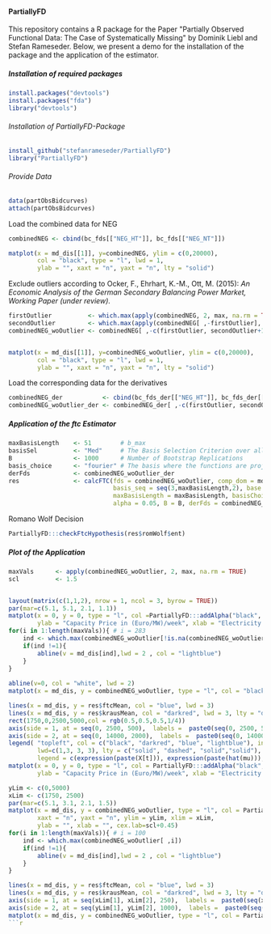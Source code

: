 #### PartiallyFD
This repository contains a R package for the Paper "Partially Observed Functional Data: The Case of Systematically Missing" by Dominik Liebl and Stefan Rameseder. Below, we present a demo for the installation of the package and the application of the estimator. 

##### Installation of required packages
```r
install.packages("devtools")
install.packages("fda")
library("devtools")
```
###### Installation of _PartiallyFD_-Package
```r
install_github("stefanrameseder/PartiallyFD")
library("PartiallyFD")
```
###### Provide Data
```r
data(partObsBidcurves)
attach(partObsBidcurves)
```
Load the combined data for NEG 
```r
combinedNEG <- cbind(bc_fds[["NEG_HT"]], bc_fds[["NEG_NT"]])

matplot(x = md_dis[[1]], y=combinedNEG, ylim = c(0,20000), 
        col = "black", type = "l", lwd = 1,
        ylab = "", xaxt = "n", yaxt = "n", lty = "solid")
```
Exclude outliers according to Ocker, F., Ehrhart, K.-M., Ott, M. (2015):
_An Economic Analysis of the German Secondary Balancing Power Market, Working Paper (under review)._
```r
firstOutlier          <- which.max(apply(combinedNEG, 2, max, na.rm = TRUE))
secondOutlier         <- which.max(apply(combinedNEG[ ,-firstOutlier], 2, max, na.rm = TRUE))
combinedNEG_woOutlier <- combinedNEG[ ,-c(firstOutlier, secondOutlier+1)]


matplot(x = md_dis[[1]], y=combinedNEG_woOutlier, ylim = c(0,20000), 
        col = "black", type = "l", lwd = 1,
        ylab = "", xaxt = "n", yaxt = "n", lty = "solid")
```
Load the corresponding data for the derivatives
```r
combinedNEG_der           <- cbind(bc_fds_der[["NEG_HT"]], bc_fds_der[["NEG_NT"]])
combinedNEG_woOutlier_der <- combinedNEG_der[ ,-c(firstOutlier, secondOutlier+1)]
```

##### Application of the ftc Estimator
```r
maxBasisLength    <- 51        # b_max 
basisSel          <- "Med"     # The Basis Selection Criterion over all single BICs
B                 <- 1000      # Number of Bootstrap Replications
basis_choice      <- "fourier" # The basis where the functions are projected onto
derFds            <- combinedNEG_woOutlier_der
res               <- calcFTC(fds = combinedNEG_woOutlier, comp_dom = md_dis,
                             basis_seq = seq(3,maxBasisLength,2), base = basis_choice,
                             maxBasisLength = maxBasisLength, basisChoice = basisSel,
                             alpha = 0.05, B = B, derFds = combinedNEG_woOutlier_der)
```
Romano Wolf Decision
```r
PartiallyFD:::checkFtcHypothesis(res$romWolf$ent)
```

##### Plot of the Application
```r
maxVals      <- apply(combinedNEG_woOutlier, 2, max, na.rm = TRUE)							 
scl          <- 1.5


layout(matrix(c(1,1,2), nrow = 1, ncol = 3, byrow = TRUE))
par(mar=c(5.1, 5.1, 2.1, 1.1))
matplot(x = 0, y = 0, type = "l", col =PartiallyFD:::addAlpha("black", 0.3), ylim = c(0, 14500), xlim = c(0, 2500), lty = 1, xaxt = "n", yaxt = "n",
        ylab = "Capacity Price in (Euro/MW)/week", xlab = "Electricity Demand in MW", cex.lab=scl+0.45)
for(i in 1:length(maxVals)){ # i = 283
	ind <- which.max(combinedNEG_woOutlier[!is.na(combinedNEG_woOutlier[ ,i]),i])
    if(ind !=1){
		abline(v = md_dis[ind],lwd = 2 , col = "lightblue")
	} 
}
	
abline(v=0, col = "white", lwd = 2)
matplot(x = md_dis, y = combinedNEG_woOutlier, type = "l", col = "black", ylim = c(0, 5000), lty = 1, add = TRUE)

lines(x = md_dis, y = res$ftcMean, col = "blue", lwd = 3)
lines(x = md_dis, y = res$krausMean, col = "darkred", lwd = 3, lty = "dashed")
rect(1750,0,2500,5000,col = rgb(0.5,0.5,0.5,1/4))
axis(side = 1, at = seq(0, 2500, 500),  labels =  paste0(seq(0, 2500, 500), " MW"), cex.axis = scl)	
axis(side = 2, at = seq(0, 14000, 2000),  labels =  paste0(seq(0, 14000, 2000)), cex.axis = scl)	
legend(	"topleft", col = c("black", "darkred", "blue", "lightblue"), inset = 0.01, cex=scl+ 0.2, pt.cex = scl,
        lwd=c(1,3, 3, 3), lty = c("solid", "dashed", "solid","solid"),
        legend = c(expression(paste(X[t])), expression(paste(hat(mu))), expression(paste(hat(mu)[FTC])), expression(paste(d[i]))))
matplot(x = 0, y = 0, type = "l", col = PartiallyFD:::addAlpha("black", 0.3), ylim = c(0, 14500), xlim = c(0, 2500), lty = 1, xaxt = "n", yaxt = "n",
        ylab = "Capacity Price in (Euro/MW)/week", xlab = "Electricity Demand in MW", cex.lab=scl+0.45, add = TRUE)

yLim <- c(0,5000)
xLim <- c(1750, 2500)
par(mar=c(5.1, 3.1, 2.1, 1.5))		
matplot(x = md_dis, y = combinedNEG_woOutlier, type = "l", col = PartiallyFD:::addAlpha("black", 0.3), lty = 1, 
        xaxt = "n", yaxt = "n", ylim = yLim, xlim = xLim,
        ylab = "", xlab = "", cex.lab=scl+0.45)
for(i in 1:length(maxVals)){ # i = 100
    ind <- which.max(combinedNEG_woOutlier[ ,i])
    if(ind !=1){
		abline(v = md_dis[ind],lwd = 2 , col = "lightblue")
	} 
}

lines(x = md_dis, y = res$ftcMean, col = "blue", lwd = 3)
lines(x = md_dis, y = res$krausMean, col = "darkred", lwd = 3, lty = "dashed")
axis(side = 1, at = seq(xLim[1], xLim[2], 250),  labels =  paste0(seq(xLim[1], xLim[2], 250), " MW"), cex.axis = scl)	
axis(side = 2, at = seq(yLim[1], yLim[2], 1000),  labels =  paste0(seq(yLim[1], yLim[2], 1000)), cex.axis = scl)	
matplot(x = md_dis, y = combinedNEG_woOutlier, type = "l", col = PartiallyFD:::addAlpha("black", 0.3), ylim = yLim, xlim = xLim, lty = 1, add = TRUE)
```r						 
